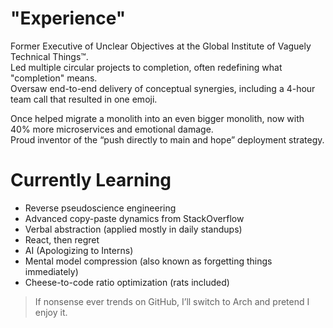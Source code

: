 # "Experience"

Former Executive of Unclear Objectives at the Global Institute of Vaguely Technical Things™.  
Led multiple circular projects to completion, often redefining what "completion" means.  
Oversaw end-to-end delivery of conceptual synergies, including a 4-hour team call that resulted in one emoji.  

Once helped migrate a monolith into an even bigger monolith, now with 40% more microservices and emotional damage.  
Proud inventor of the “push directly to main and hope” deployment strategy.  

# Currently Learning

- Reverse pseudoscience engineering  
- Advanced copy-paste dynamics from StackOverflow  
- Verbal abstraction (applied mostly in daily standups)  
- React, then regret  
- AI (Apologizing to Interns)  
- Mental model compression (also known as forgetting things immediately)  
- Cheese-to-code ratio optimization (rats included)  

> If nonsense ever trends on GitHub, I’ll switch to Arch and pretend I enjoy it.
